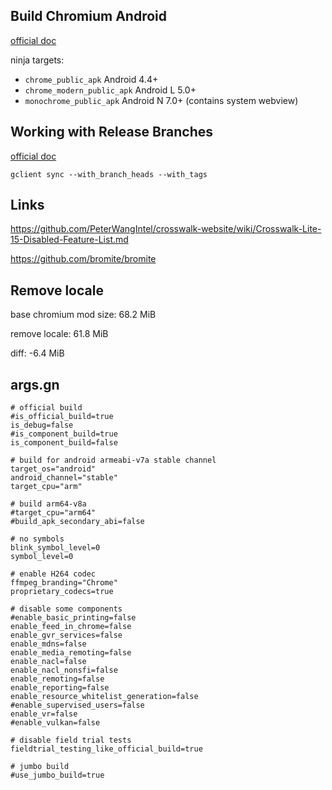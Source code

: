 ## Build Chromium Android

[official doc](https://github.com/chromium/chromium/blob/master/docs/android_build_instructions.md)

ninja targets:
- `chrome_public_apk` Android 4.4+
- `chrome_modern_public_apk` Android L 5.0+
- `monochrome_public_apk` Android N 7.0+ (contains system webview)

## Working with Release Branches

[official doc](https://www.chromium.org/developers/how-tos/get-the-code/working-with-release-branches)

`gclient sync --with_branch_heads --with_tags`

## Links

https://github.com/PeterWangIntel/crosswalk-website/wiki/Crosswalk-Lite-15-Disabled-Feature-List.md

https://github.com/bromite/bromite

## 

## Remove locale

base chromium mod size: 68.2 MiB

remove locale: 61.8 MiB

diff: -6.4 MiB

## args.gn

```
# official build
#is_official_build=true
is_debug=false
#is_component_build=true
is_component_build=false

# build for android armeabi-v7a stable channel
target_os="android"
android_channel="stable"
target_cpu="arm"

# build arm64-v8a
#target_cpu="arm64"
#build_apk_secondary_abi=false

# no symbols
blink_symbol_level=0
symbol_level=0

# enable H264 codec
ffmpeg_branding="Chrome"
proprietary_codecs=true

# disable some components
#enable_basic_printing=false
enable_feed_in_chrome=false
enable_gvr_services=false
enable_mdns=false
enable_media_remoting=false
enable_nacl=false 
enable_nacl_nonsfi=false
enable_remoting=false
enable_reporting=false
enable_resource_whitelist_generation=false
#enable_supervised_users=false
enable_vr=false
#enable_vulkan=false

# disable field trial tests
fieldtrial_testing_like_official_build=true

# jumbo build
#use_jumbo_build=true
```
